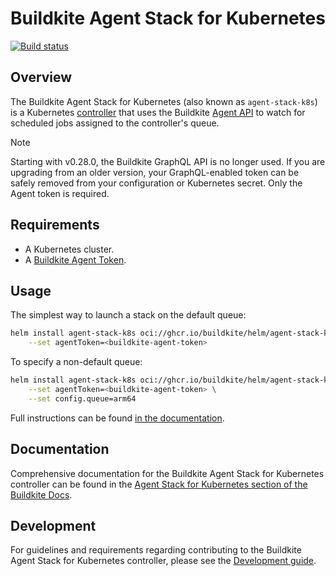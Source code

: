 # Buildkite Agent Stack for Kubernetes

[![Build status](https://badge.buildkite.com/d58c90abfe8b48f8d8750dac8e911fc0b6afe026631b4dc97c.svg?branch=main)](https://buildkite.com/buildkite-kubernetes-stack/kubernetes-agent-stack)

## Overview

The Buildkite Agent Stack for Kubernetes (also known as `agent-stack-k8s`) is a Kubernetes [controller](https://kubernetes.io/docs/concepts/architecture/controller/) that uses the Buildkite [Agent API](https://buildkite.com/docs/apis/agent-api) to watch for scheduled jobs assigned to the controller's queue.

> [!NOTE]
> Starting with v0.28.0, the Buildkite GraphQL API is no longer used. If you are upgrading from an older version, your GraphQL-enabled token can be safely removed from your configuration or Kubernetes secret. Only the Agent token is required.

## Requirements

- A Kubernetes cluster.
- A [Buildkite Agent Token](https://buildkite.com/organizations/~/clusters/~/tokens).

## Usage

The simplest way to launch a stack on the default queue:

```sh
helm install agent-stack-k8s oci://ghcr.io/buildkite/helm/agent-stack-k8s \
    --set agentToken=<buildkite-agent-token>
```

To specify a non-default queue:

```sh
helm install agent-stack-k8s oci://ghcr.io/buildkite/helm/agent-stack-k8s \
    --set agentToken=<buildkite-agent-token> \
    --set config.queue=arm64
```

Full instructions can be found [in the documentation](https://buildkite.com/docs/agent/v3/agent-stack-k8s/installation).

## Documentation

Comprehensive documentation for the Buildkite Agent Stack for Kubernetes controller can be found in the [Agent Stack for Kubernetes section of the Buildkite Docs](https://buildkite.com/docs/agent/v3/agent-stack-k8s).

## Development

For guidelines and requirements regarding contributing to the Buildkite Agent Stack for Kubernetes controller, please see the [Development guide](DEVELOPMENT.md).
